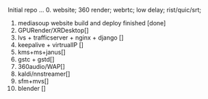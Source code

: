 Initial repo ...
0.  website; 360 render; webrtc; low delay; rist/quic/srt; 
1.  mediasoup website build and deploy finished [done]
2.  GPURender/XRDesktop[]
3.  lvs + trafficserver + nginx + django []
4.  keepalive + virtrualIP []
5.  kms+ms+janus[]
5.  gstc + gstd[]
7.  360audio/WAP[]
9.  kaldi/nnstreamer[]
9.  sfm+mvs[]
10. blender []
